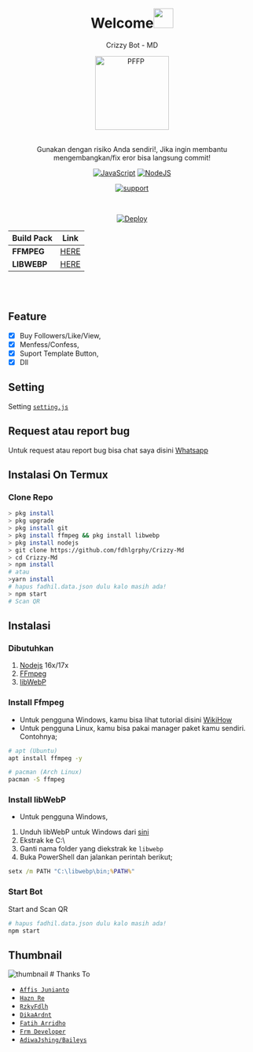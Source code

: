 <h1 align="center">Welcome<img src="https://user-images.githubusercontent.com/1303154/88677602-1635ba80-d120-11ea-84d8-d263ba5fc3c0.gif" width="40px" alt=""><br></h1>
<p align="center">Crizzy Bot - MD</p>
<div align="center">
<img src="https://telegra.ph/file/45729dbb6011c6da5c6ff.jpg" width="150" height="150" border="0" alt="PFFP">

<br> Gunakan dengan risiko Anda sendiri!, Jika ingin membantu mengembangkan/fix eror bisa langsung commit!

[![JavaScript](https://img.shields.io/badge/JavaScript-d6cc0f?style=for-the-badge&logo=javascript&logoColor=white)](https://javascript.com) [![NodeJS](https://img.shields.io/badge/Node.js-43853D?style=for-the-badge&logo=node.js&logoColor=white)](https://nodejs.org/)

<a href="https://chat.whatsapp.com/KX1gNmG96RHC2oUlNy3Wdz"> <img src="https://img.shields.io/badge/whatsapp-Support_Group-blue?style=social&logo=whatsapp" alt="support" /></a>

<br />

[![Deploy](https://www.herokucdn.com/deploy/button.svg)](https://heroku.com/deploy?template=https://github.com/Rizky878/rzky-multidevice)

| Build Pack  | Link                                                                  |
| ----------- | --------------------------------------------------------------------- |
| **FFMPEG**  | [HERE](https://github.com/jonathanong/heroku-buildpack-ffmpeg-latest) |
| **LIBWEBP** | [HERE](https://github.com/clhuang/heroku-buildpack-webp-binaries.git) |

</div><br />
<br />

## Feature

-   [x] Buy Followers/Like/View,
-   [x] Menfess/Confess,
-   [x] Suport Template Button,
-   [x] Dll

## Setting

Setting [`setting.js`](https://github.com/fdhlgrphy/Crizzy-Bot/blob/main/setting.js)<br />

## Request atau report bug

Untuk request atau report bug bisa chat saya disini [Whatsapp](https://wa.me/6283102650464)

## Instalasi On Termux

### Clone Repo

```bash
> pkg install
> pkg upgrade
> pkg install git
> pkg install ffmpeg && pkg install libwebp
> pkg install nodejs
> git clone https://github.com/fdhlgrphy/Crizzy-Md
> cd Crizzy-Md
> npm install
# atau
>yarn install
# hapus fadhil.data.json dulu kalo masih ada!
> npm start
# Scan QR
```

## Instalasi

### Dibutuhkan

1.  [Nodejs](https://nodejs.org/en/download) 16x/17x
2.  [FFmpeg](https://ffmpeg.org)
3.  [libWebP](https://developers.google.com/speed/webp/download)

### Install Ffmpeg

-   Untuk pengguna Windows, kamu bisa lihat tutorial disini [WikiHow](https://www.wikihow.com/Install-Ffmpeg-on-Windows)<br />
-   Untuk pengguna Linux, kamu bisa pakai manager paket kamu sendiri. Contohnya;

```bash
# apt (Ubuntu)
apt install ffmpeg -y

# pacman (Arch Linux)
pacman -S ffmpeg
```

### Install libWebP

-   Untuk pengguna Windows,

1.  Unduh libWebP untuk Windows dari [sini](https://developers.google.com/speed/webp/download)
2.  Ekstrak ke C:\
3.  Ganti nama folder yang diekstrak ke `libwebp`
4.  Buka PowerShell dan jalankan perintah berikut;

```cmd
setx /m PATH "C:\libwebp\bin;%PATH%"
```

### Start Bot

Start and Scan QR<br />

```bash
# hapus fadhil.data.json dulu kalo masih ada!
npm start
```
## Thumbnail

<img src="https://telegra.ph/file/ed575e6da5b4091f918e1.jpg" border="0" alt="thumbnail">
# Thanks To

-   [`Affis Junianto`](https://github.com/affisjunianto)
-   [`Hazn Re`](https://github.com/itzYoungHazn)
-   [`RzkyFdlh`](https://github.com/Rizky878)
-   [`DikaArdnt`](https://github.com/DikaArdnt)
-   [`Fatih Arridho`](https://github.com/FatihArridho)
-   [`Frm Developer`](https://github.com/Frmdeveloper)
-   [`AdiwaJshing/Baileys`](https://github.com/adiwajshing/baileys)
